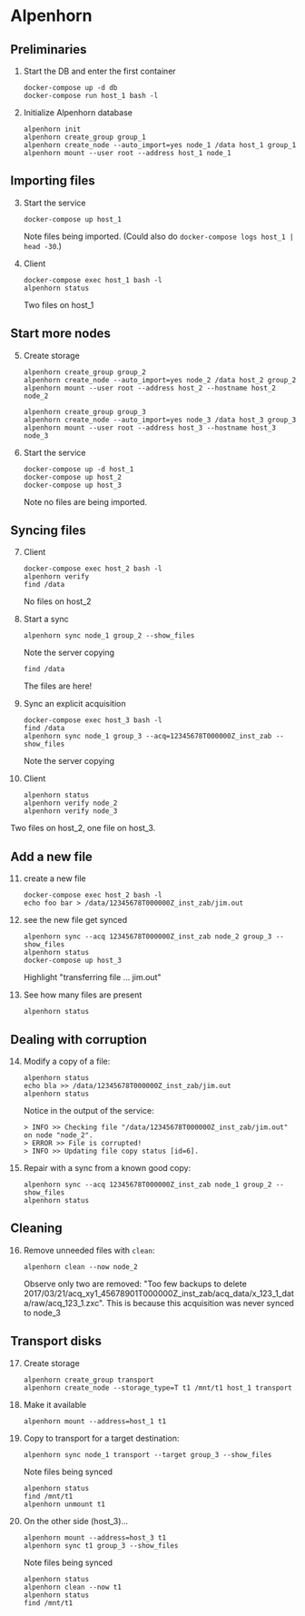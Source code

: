 Alpenhorn
=========

Preliminaries
------------


1. Start the DB and enter the first container
    ```
    docker-compose up -d db
    docker-compose run host_1 bash -l
    ```

2. Initialize Alpenhorn database

    ```
    alpenhorn init
    alpenhorn create_group group_1
    alpenhorn create_node --auto_import=yes node_1 /data host_1 group_1
    alpenhorn mount --user root --address host_1 node_1
    ```


Importing files
---------------

3. Start the service
    ```
    docker-compose up host_1
    ```
   
   Note files being imported. 
   (Could also do `docker-compose logs host_1 | head -30`.)
   
4. Client
    ```
    docker-compose exec host_1 bash -l
    alpenhorn status
    ```
   
   Two files on host_1


Start more nodes
---------------

5. Create storage

    ```
    alpenhorn create_group group_2
    alpenhorn create_node --auto_import=yes node_2 /data host_2 group_2
    alpenhorn mount --user root --address host_2 --hostname host_2 node_2

    alpenhorn create_group group_3
    alpenhorn create_node --auto_import=yes node_3 /data host_3 group_3
    alpenhorn mount --user root --address host_3 --hostname host_3 node_3
    ```

6. Start the service
    ```
    docker-compose up -d host_1
    docker-compose up host_2
    docker-compose up host_3
    ```
   
   Note no files are being imported.
   

Syncing files
---------------

7. Client
    ```
    docker-compose exec host_2 bash -l
    alpenhorn verify
    find /data
    ```
   
   No files on host_2

8. Start a sync
    ```
    alpenhorn sync node_1 group_2 --show_files
    ```
    
    Note the server copying

    ```
    find /data
    ```
    The files are here!

9. Sync an explicit acquisition
    ```
    docker-compose exec host_3 bash -l
    find /data
    alpenhorn sync node_1 group_3 --acq=12345678T000000Z_inst_zab --show_files
    ```
    
    Note the server copying


10. Client
    ```
    alpenhorn status
    alpenhorn verify node_2
    alpenhorn verify node_3
    ```
   
   Two files on host_2, one file on host_3. 
   

Add a new file
--------------

11. create a new file
    ```
    docker-compose exec host_2 bash -l
    echo foo bar > /data/12345678T000000Z_inst_zab/jim.out
    ```

12. see the new file get synced
    ```
    alpenhorn sync --acq 12345678T000000Z_inst_zab node_2 group_3 --show_files
    alpenhorn status
    docker-compose up host_3
    ```
    
    Highlight "transferring file ... jim.out"
    
13. See how many files are present
    ```
    alpenhorn status
    ```

Dealing with corruption
-----------------------

14. Modify a copy of a file:
    ```
    alpenhorn status
    echo bla >> /data/12345678T000000Z_inst_zab/jim.out
    alpenhorn status
    ```

    Notice in the output of the service:

    ```
    > INFO >> Checking file "/data/12345678T000000Z_inst_zab/jim.out" on node "node_2".
    > ERROR >> File is corrupted!
    > INFO >> Updating file copy status [id=6].
    ```

15. Repair with a sync from a known good copy:

    ```
    alpenhorn sync --acq 12345678T000000Z_inst_zab node_1 group_2 --show_files
    alpenhorn status
    ```

Cleaning
--------

16. Remove unneeded files with `clean`:
    ```
    alpenhorn clean --now node_2
    ```

    Observe only two are removed: "Too few backups to delete
    2017/03/21/acq_xy1_45678901T000000Z_inst_zab/acq_data/x_123_1_data/raw/acq_123_1.zxc".
    This is because this acquisition was never synced to node_3


Transport disks
---------------

17. Create storage

    ```
    alpenhorn create_group transport
    alpenhorn create_node --storage_type=T t1 /mnt/t1 host_1 transport
    ```

18. Make it available

    ```
    alpenhorn mount --address=host_1 t1
    ```

19. Copy to transport for a target destination:

    ```
    alpenhorn sync node_1 transport --target group_3 --show_files
    ```
    
    Note files being synced
    ```
    alpenhorn status
    find /mnt/t1
    alpenhorn unmount t1
    ```
    
20. On the other side (host_3)...
    ```
    alpenhorn mount --address=host_3 t1
    alpenhorn sync t1 group_3 --show_files
    ```

    Note files being synced
    ```
    alpenhorn status
    alpenhorn clean --now t1
    alpenhorn status
    find /mnt/t1
    ```
